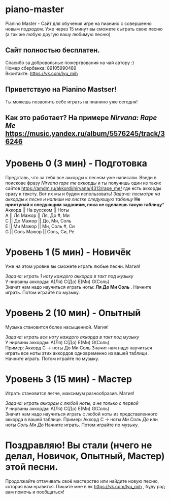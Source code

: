 # piano-master
Pianino Master - Сайт для обучения игре на пианино с совершенно новым подходом. Уже через 15 минут вы сможете сыграть свою песню (а так же любую другую вашу любимую песню)

## Сайт полностью бесплатен. 
Спасибо за добровольные пожертвования на чай автору :)  
Номер сбербанка: 89105990489  
Вконтакте: https://vk.com/lyu_mih

## Приветствую на Pianino Mastser!
Ты можешь позволить себе играть на пианино уже сегодня!

## Как это работает? На примере *Nirvana: Rape Me* https://music.yandex.ru/album/5576245/track/36246
# Уровень 0 (3 мин) - Подготовка
Представь, что за тебя все аккорды к песням уже написали. 
Введи в поискове фразу *Nirvana rape me аккорды* и ты получишь один из таких сайтов https://amdm.ru/akkordi/nirvana/4313/rape_me/ где есть аккорды сразу к тексту. 
Вот их мы и будем использовать!
*Задача: посмотри на аккорды к песне и напиши на листке следующую таблицу*
**Не приступай к следующим заданиям, пока не сделаешь такую таблицу***   
Аккорд || На русском || Ноты    
A      || Ля Мажор   || Ля,   До #,   Ми    
C      || До Мажор   || До,   Ми,     Соль  
E      || Ми Мажор   || Ми,   Соль #, Си   
G      || Соль Мажор || Соль, Си,     Ре   


# Уровень 1 (5 мин) - Новичёк
Уже на этом уровне вы сможете играть любые песни.  Магия!

*Задача: играть 1 ноту каждого аккорда в такт под музыку*  
У нирваны аккорды: A(Ля) C(До) E(Ми) G(Соль)  
Значит нам надо научиться играть ноты: **Ля  До  Ми  Соль** . Начните играть. Потом играйте по музыку.

# Уровень 2 (10 мин) - Опытный
Музыка становится более насыщенной. Магия!

*Задача: играть все ноту каждого аккорда в такт под музыку*  
У нирваны аккорды: A(Ля) C(До) E(Ми) G(Соль)  
Пример: Аккорд C -> ноты До Ми Соль
Значит нам надо научиться играть все ноты этих аккордов одновременно из вашей таблици . Начните играть. Потом играйте по музыку.

# Уровень 3 (15 мин) - Мастер
Играть становится легче, максимум разнообразия.  Магия!

*Задача: играть аккорды с любой ноты, а не только с первой*  
У нирваны аккорды: A(Ля) C(До) E(Ми) G(Соль)  
Значит нам надо научиться играть с любой ноты из представленного аккорда в вашей таблице. 
Пример:  Аккорд C -> ноты *Ми Соль До* или ноты *Соль Ми До*
Начните играть. Потом играйте по музыку.


# Поздравляю! Вы стали (нчего не делал, Новичок, Опытный, Мастер) этой песни. 
Продолжайте оттачивать своё мастерство или найдите новую песню, которая вам нравится. Пишите мне в вк https://vk.com/lyu_mih , буду рад вам помочь и пообщаться!


